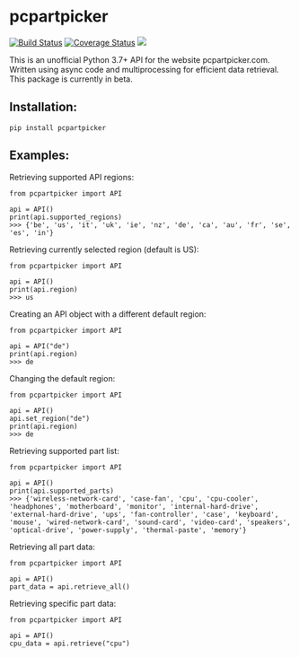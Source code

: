 # pcpartpicker

[![Build Status](https://travis-ci.org/JonathanVusich/pcpartpicker.svg?branch=master)](https://travis-ci.org/JonathanVusich/pcpartpicker)
[![Coverage Status](https://coveralls.io/repos/github/JonathanVusich/pcpartpicker/badge.svg)](https://coveralls.io/github/JonathanVusich/pcpartpicker)
![](https://img.shields.io/pypi/dm/pcpartpicker.svg)

This is an unofficial Python 3.7+ API for the website pcpartpicker.com.
Written using async code and multiprocessing for efficient data retrieval. 
This package is currently in beta.

## Installation:
```
pip install pcpartpicker
```

## Examples:
Retrieving supported API regions:
```
from pcpartpicker import API

api = API()
print(api.supported_regions)
>>> {'be', 'us', 'it', 'uk', 'ie', 'nz', 'de', 'ca', 'au', 'fr', 'se', 'es', 'in'}
```

Retrieving currently selected region (default is US):
```
from pcpartpicker import API

api = API()
print(api.region)
>>> us
```

Creating an API object with a different default region:
```
from pcpartpicker import API

api = API("de")
print(api.region)
>>> de
```

Changing the default region:
```
from pcpartpicker import API

api = API()
api.set_region("de")
print(api.region)
>>> de
```

Retrieving supported part list:
```
from pcpartpicker import API

api = API()
print(api.supported_parts)
>>> {'wireless-network-card', 'case-fan', 'cpu', 'cpu-cooler', 'headphones', 'motherboard', 'monitor', 'internal-hard-drive', 'external-hard-drive', 'ups', 'fan-controller', 'case', 'keyboard', 'mouse', 'wired-network-card', 'sound-card', 'video-card', 'speakers', 'optical-drive', 'power-supply', 'thermal-paste', 'memory'}
```

Retrieving all part data:
```
from pcpartpicker import API

api = API()
part_data = api.retrieve_all()
``` 

Retrieving specific part data:
```
from pcpartpicker import API

api = API()
cpu_data = api.retrieve("cpu")
```
